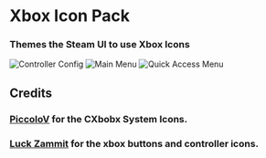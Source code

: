 # Xbox Icon Pack

### Themes the Steam UI to use Xbox Icons

![Controller Config](/images/Icon%20Packer/Xbox/controllerConfigMenu.jpg)
![Main Menu](/images/Icon%20Packer/Xbox/MainMenu.jpg)
![Quick Access Menu](/images/Icon%20Packer/Xbox/QAM.jpg)


## Credits
### [PiccoloV](https://www.deviantart.com/piccolov/art/Xbox-One-Dashboard-Icons-transparent-background-431327133) for the CXbobx System Icons.
### [Luck Zammit](https://dribbble.com/shots/2392002-Xbox-One-Buttons) for the xbox buttons and controller icons.

